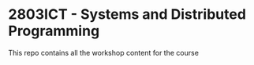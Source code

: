 # 2803ICT - Systems and Distributed Programming

This repo contains all the workshop content for the course
